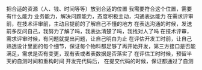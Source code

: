 把合适的资源（人、钱、时间等等）放到合适的位置
我需要符合这个位置，需要有什么能力
业务能力，解决问题能力，态度积极主动，沟通表达能力
在需求评审前，在技术评审前，主动且提前的了解自己不懂的地方
在表达沟通的时候，发送前多反问自己，我努力了解了吗，我表达清楚了吗，我找对人了吗
在技术评审，需求评审时候，有问题就提出问题，让自己明白为止
在评估开发工时前，让自己熟透设计里面的每个细节，保证每个物料都足够了再开始开发，第三方接口是否能满足，需求是否有变更，现有表或者表数据是否落实了
在评估工时时候，预留半天的自测时间和重构时间
开发完代码后，
在提交代码的时候，保证都通过了自测